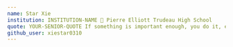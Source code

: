 ```yaml
---
name: Star Xie
institution: INSTITUTION-NAME 🚩 Pierre Elliott Trudeau High School
quote: YOUR-SENIOR-QUOTE If something is important enough, you do it, even if the odds are not in your favour
github_user: xiestar0310
---
```

